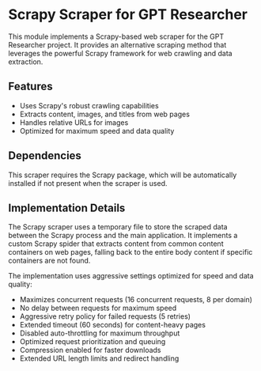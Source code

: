 # Scrapy Scraper for GPT Researcher

This module implements a Scrapy-based web scraper for the GPT Researcher project. It provides an alternative scraping method that leverages the powerful Scrapy framework for web crawling and data extraction.

## Features

- Uses Scrapy's robust crawling capabilities
- Extracts content, images, and titles from web pages
- Handles relative URLs for images
- Optimized for maximum speed and data quality

## Dependencies

This scraper requires the Scrapy package, which will be automatically installed if not present when the scraper is used.

## Implementation Details

The Scrapy scraper uses a temporary file to store the scraped data between the Scrapy process and the main application. It implements a custom Scrapy spider that extracts content from common content containers on web pages, falling back to the entire body content if specific containers are not found.

The implementation uses aggressive settings optimized for speed and data quality:

- Maximizes concurrent requests (16 concurrent requests, 8 per domain)
- No delay between requests for maximum speed
- Aggressive retry policy for failed requests (5 retries)
- Extended timeout (60 seconds) for content-heavy pages
- Disabled auto-throttling for maximum throughput
- Optimized request prioritization and queuing
- Compression enabled for faster downloads
- Extended URL length limits and redirect handling
